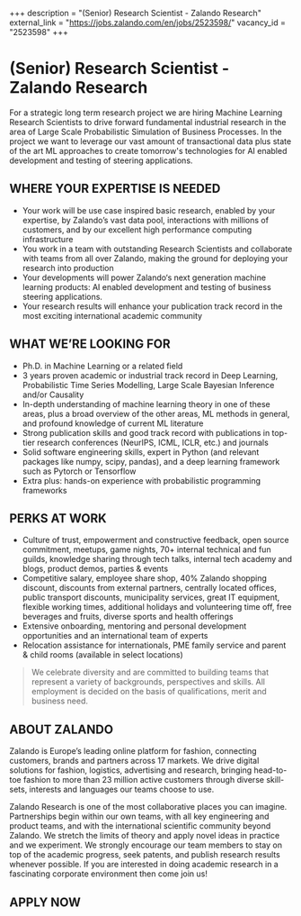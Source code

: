 +++
description = "(Senior) Research Scientist - Zalando Research"
external_link = "https://jobs.zalando.com/en/jobs/2523598/"
vacancy_id = "2523598"
+++

# (Senior) Research Scientist - Zalando Research

For a strategic long term research project we are hiring Machine Learning Research Scientists to drive forward fundamental industrial research in the area of Large Scale Probabilistic Simulation of Business Processes. In the project we want to leverage our vast amount of transactional data plus state of the art ML approaches to create tomorrow's technologies for AI enabled development and testing of steering applications.

 
## WHERE YOUR EXPERTISE IS NEEDED
* Your work will be use case inspired basic research, enabled by your expertise, by Zalando’s vast data pool, interactions with millions of customers, and by our excellent high performance computing infrastructure 
* You work in a team with outstanding Research Scientists and collaborate with teams from all over Zalando, making the ground for deploying your research into production
* Your developments will power Zalando‘s next generation machine learning products: AI enabled development and testing of business steering applications. 
* Your research results will enhance your publication track record in the most exciting international academic community


## WHAT WE’RE LOOKING FOR
* Ph.D. in Machine Learning or a related field
* 3 years proven academic or industrial track record in Deep Learning, Probabilistic Time Series Modelling, Large Scale Bayesian Inference and/or Causality
* In-depth understanding of machine learning theory in one of these areas, plus a broad overview of the other areas, ML methods in general, and profound knowledge of current ML literature
* Strong publication skills and good track record with publications in top-tier research conferences (NeurIPS, ICML, ICLR, etc.) and journals
* Solid software engineering skills, expert in Python (and relevant packages like numpy, scipy, pandas), and a deep learning framework such as Pytorch or Tensorflow
* Extra plus: hands-on experience with probabilistic programming frameworks

 
## PERKS AT WORK
* Culture of trust, empowerment and constructive feedback, open source commitment, meetups, game nights, 70+ internal technical and fun guilds, knowledge sharing through tech talks, internal tech academy and blogs, product demos, parties & events
* Competitive salary, employee share shop, 40% Zalando shopping discount, discounts from external partners, centrally located offices, public transport discounts, municipality services, great IT equipment, flexible working times, additional holidays and volunteering time off, free beverages and fruits, diverse sports and health offerings
* Extensive onboarding, mentoring and personal development opportunities and an international team of experts
* Relocation assistance for internationals, PME family service and parent & child rooms (available in select locations)

> We celebrate diversity and are committed to building teams that represent a variety of backgrounds, perspectives and skills. All employment is decided on the basis of qualifications, merit and business need.

## ABOUT ZALANDO

Zalando is Europe’s leading online platform for fashion, connecting customers, brands and partners across 17 markets. We drive digital solutions for fashion, logistics, advertising and research, bringing head-to-toe fashion to more than 23 million active customers through diverse skill-sets, interests and languages our teams choose to use.

Zalando Research is one of the most collaborative places you can imagine. Partnerships begin within our own teams, with all key engineering and product teams, and with the international scientific community beyond Zalando. We stretch the limits of theory and apply novel ideas in practice and we experiment. We strongly encourage our team members to stay on top of the academic progress, seek patents, and publish research results whenever possible. If you are interested in doing academic research in a fascinating corporate environment then come join us!



## APPLY NOW
